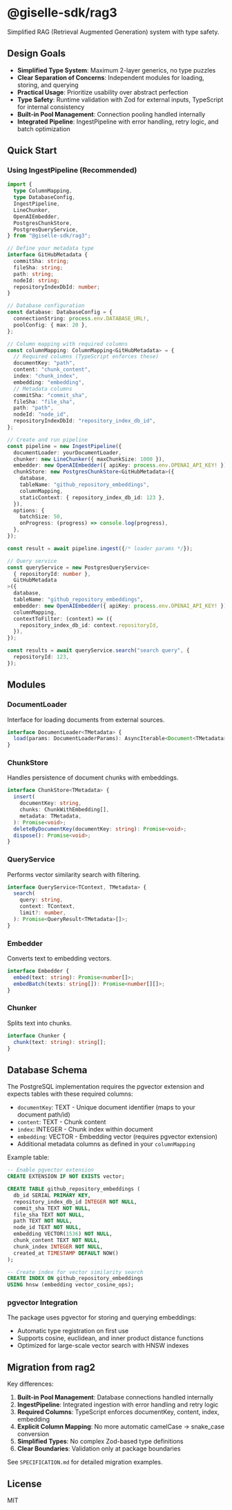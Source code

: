 # @giselle-sdk/rag3

Simplified RAG (Retrieval Augmented Generation) system with type safety.

## Design Goals

- **Simplified Type System**: Maximum 2-layer generics, no type puzzles
- **Clear Separation of Concerns**: Independent modules for loading, storing,
  and querying
- **Practical Usage**: Prioritize usability over abstract perfection
- **Type Safety**: Runtime validation with Zod for external inputs, TypeScript
  for internal consistency
- **Built-in Pool Management**: Connection pooling handled internally
- **Integrated Pipeline**: IngestPipeline with error handling, retry logic, and
  batch optimization

## Quick Start

### Using IngestPipeline (Recommended)

```typescript
import {
  type ColumnMapping,
  type DatabaseConfig,
  IngestPipeline,
  LineChunker,
  OpenAIEmbedder,
  PostgresChunkStore,
  PostgresQueryService,
} from "@giselle-sdk/rag3";

// Define your metadata type
interface GitHubMetadata {
  commitSha: string;
  fileSha: string;
  path: string;
  nodeId: string;
  repositoryIndexDbId: number;
}

// Database configuration
const database: DatabaseConfig = {
  connectionString: process.env.DATABASE_URL!,
  poolConfig: { max: 20 },
};

// Column mapping with required columns
const columnMapping: ColumnMapping<GitHubMetadata> = {
  // Required columns (TypeScript enforces these)
  documentKey: "path",
  content: "chunk_content",
  index: "chunk_index",
  embedding: "embedding",
  // Metadata columns
  commitSha: "commit_sha",
  fileSha: "file_sha",
  path: "path",
  nodeId: "node_id",
  repositoryIndexDbId: "repository_index_db_id",
};

// Create and run pipeline
const pipeline = new IngestPipeline({
  documentLoader: yourDocumentLoader,
  chunker: new LineChunker({ maxChunkSize: 1000 }),
  embedder: new OpenAIEmbedder({ apiKey: process.env.OPENAI_API_KEY! }),
  chunkStore: new PostgresChunkStore<GitHubMetadata>({
    database,
    tableName: "github_repository_embeddings",
    columnMapping,
    staticContext: { repository_index_db_id: 123 },
  }),
  options: {
    batchSize: 50,
    onProgress: (progress) => console.log(progress),
  },
});

const result = await pipeline.ingest({/* loader params */});

// Query service
const queryService = new PostgresQueryService<
  { repositoryId: number },
  GitHubMetadata
>({
  database,
  tableName: "github_repository_embeddings",
  embedder: new OpenAIEmbedder({ apiKey: process.env.OPENAI_API_KEY! }),
  columnMapping,
  contextToFilter: (context) => ({
    repository_index_db_id: context.repositoryId,
  }),
});

const results = await queryService.search("search query", {
  repositoryId: 123,
});
```

## Modules

### DocumentLoader

Interface for loading documents from external sources.

```typescript
interface DocumentLoader<TMetadata> {
  load(params: DocumentLoaderParams): AsyncIterable<Document<TMetadata>>;
}
```

### ChunkStore

Handles persistence of document chunks with embeddings.

```typescript
interface ChunkStore<TMetadata> {
  insert(
    documentKey: string,
    chunks: ChunkWithEmbedding[],
    metadata: TMetadata,
  ): Promise<void>;
  deleteByDocumentKey(documentKey: string): Promise<void>;
  dispose(): Promise<void>;
}
```

### QueryService

Performs vector similarity search with filtering.

```typescript
interface QueryService<TContext, TMetadata> {
  search(
    query: string,
    context: TContext,
    limit?: number,
  ): Promise<QueryResult<TMetadata>[]>;
}
```

### Embedder

Converts text to embedding vectors.

```typescript
interface Embedder {
  embed(text: string): Promise<number[]>;
  embedBatch(texts: string[]): Promise<number[][]>;
}
```

### Chunker

Splits text into chunks.

```typescript
interface Chunker {
  chunk(text: string): string[];
}
```

## Database Schema

The PostgreSQL implementation requires the pgvector extension and expects tables
with these required columns:

- `documentKey`: TEXT - Unique document identifier (maps to your document
  path/id)
- `content`: TEXT - Chunk content
- `index`: INTEGER - Chunk index within document
- `embedding`: VECTOR - Embedding vector (requires pgvector extension)
- Additional metadata columns as defined in your `columnMapping`

Example table:

```sql
-- Enable pgvector extension
CREATE EXTENSION IF NOT EXISTS vector;

CREATE TABLE github_repository_embeddings (
  db_id SERIAL PRIMARY KEY,
  repository_index_db_id INTEGER NOT NULL,
  commit_sha TEXT NOT NULL,
  file_sha TEXT NOT NULL,
  path TEXT NOT NULL,
  node_id TEXT NOT NULL,
  embedding VECTOR(1536) NOT NULL,
  chunk_content TEXT NOT NULL,
  chunk_index INTEGER NOT NULL,
  created_at TIMESTAMP DEFAULT NOW()
);

-- Create index for vector similarity search
CREATE INDEX ON github_repository_embeddings
USING hnsw (embedding vector_cosine_ops);
```

### pgvector Integration

The package uses pgvector for storing and querying embeddings:

- Automatic type registration on first use
- Supports cosine, euclidean, and inner product distance functions
- Optimized for large-scale vector search with HNSW indexes

## Migration from rag2

Key differences:

1. **Built-in Pool Management**: Database connections handled internally
2. **IngestPipeline**: Integrated ingestion with error handling and retry logic
3. **Required Columns**: TypeScript enforces documentKey, content, index,
   embedding
4. **Explicit Column Mapping**: No more automatic camelCase → snake_case
   conversion
5. **Simplified Types**: No complex Zod-based type definitions
6. **Clear Boundaries**: Validation only at package boundaries

See `SPECIFICATION.md` for detailed migration examples.

## License

MIT
